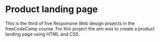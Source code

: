 # Product landing page
This is the third of five Responsive Web design projects in the freeCodeCamp course. For this project the aim was to create a product landing page using HTML and CSS.